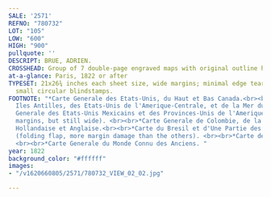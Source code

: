 ```yaml
---
SALE: '2571'
REFNO: "780732"
LOT: "105"
LOW: "600"
HIGH: "900"
pullquote: ''
DESCRIPT: BRUE, ADRIEN.
CROSSHEAD: Group of 7 double-page engraved maps with original outline hand-color.
at-a-glance: Paris, 1822 or after
TYPESET: 21x26¾ inches each sheet size, wide margins; minimal edge tears; author's
  small circular blindstamps.
FOOTNOTE: "*Carte Generale des Etats-Unis, du Haut et Bas Canada.<br><br>*Carte des
  Iles Antilles, des Etats-Unis de l'Amerique-Centrale, et de la Mer du Mexique. <br><br>*Carte
  Generale des Etats-Unis Mexicains et des Provinces-Unis de l'Amerique Centrale (shorter
  margins, but still wide). <br><br>*Carte Generale de Colombie, de la Guyane Francaise,
  Hollandaise et Anglaise.<br><br>*Carte du Bresil et d'Une Partie des Pays Adjacents
  (folding flap, more margin damage than the others). <br><br>*Carte de l'Empire d'Alexandre.
  <br><br>*Carte Generale du Monde Connu des Anciens. "
year: 1822
background_color: "#ffffff"
images:
- "/v1620660805/2571/780732_VIEW_02_02.jpg"

---
```

